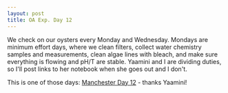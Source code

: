 ```yaml
---
layout: post
title: OA Exp. Day 12
---
```


We check on our oysters every Monday and Wednesday.  Mondays are minimum effort days, where we clean filters, collect water chemistry samples and measurements, clean algae lines with bleach, and make sure everything is flowing and pH/T are stable.  Yaamini and I are dividing duties, so I'll post links to her notebook when she goes out and I don't. 

This is one of those days: [Manchester Day 12](https://yaaminiv.github.io/Manchester-Day-12/) - thanks Yaamini! 
